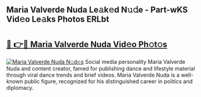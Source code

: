 ## Maria Valverde Nuda Le𝚊k𝚎d N𝚞𝚍e - Part-wKS Vid𝚎o Le𝚊ks Photos ERLbt

# <h2><a href="http://fbeuf8.evod.top/?m=Maria+Valverde+Nuda">🔗 👉🔴 Maria Valverde Nuda Vid𝚎o Ph𝚘t𝚘s</a></h2>

[![Maria Valverde Nuda N𝚞d𝚎s](https://i.imgur.com/8V9OHl7.gif)](http://fbeuf8.evod.top/?m=Maria+Valverde+Nuda)
Social media personality Maria Valverde Nuda and content creator, famed for publishing dance and lifestyle material through viral dance trends and brief videos. Maria Valverde Nuda is a well-known public figure, recognized for his distinguished career in politics and diplomacy. 
